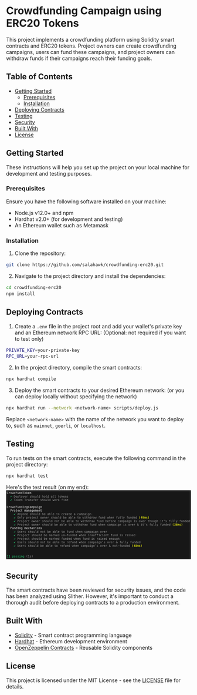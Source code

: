 # Crowdfunding Campaign using ERC20 Tokens

This project implements a crowdfunding platform using Solidity smart contracts and ERC20 tokens. Project owners can create crowdfunding campaigns, users can fund these campaigns, and project owners can withdraw funds if their campaigns reach their funding goals.

## Table of Contents

- [Getting Started](#getting-started)
  - [Prerequisites](#prerequisites)
  - [Installation](#installation)
- [Deploying Contracts](#deploying-contracts)
- [Testing](#testing)
- [Security](#security)
- [Built With](#built-with)
- [License](#license)

## Getting Started

These instructions will help you set up the project on your local machine for development and testing purposes.

### Prerequisites

Ensure you have the following software installed on your machine:

- Node.js v12.0+ and npm
- Hardhat v2.0+ (for development and testing)
- An Ethereum wallet such as Metamask

### Installation

1. Clone the repository:
```bash
git clone https://github.com/salahawk/crowdfunding-erc20.git
```

2. Navigate to the project directory and install the dependencies:
```bash
cd crowdfunding-erc20
npm install
```

## Deploying Contracts

1. Create a `.env` file in the project root and add your wallet's private key and an Ethereum network RPC URL: (Optional: not required if you want to test only)
```bash
PRIVATE_KEY=your-private-key
RPC_URL=your-rpc-url
```

2. In the project directory, compile the smart contracts:
```bash
npx hardhat compile
```

3. Deploy the smart contracts to your desired Ethereum network: (or you can deploy locally without specifying the network)
```bash
npx hardhat run --network <network-name> scripts/deploy.js
```
Replace `<network-name>` with the name of the network you want to deploy to, such as `mainnet`, `goerli`, or `localhost`.


## Testing

To run tests on the smart contracts, execute the following command in the project directory:
```bash
npx hardhat test
```

Here's the test result (on my end):
![Test script result](test-result.png)



## Security

The smart contracts have been reviewed for security issues, and the code has been analyzed using Slither. However, it's important to conduct a thorough audit before deploying contracts to a production environment.

## Built With

- [Solidity](https://soliditylang.org/) - Smart contract programming language
- [Hardhat](https://hardhat.org/) - Ethereum development environment
- [OpenZeppelin Contracts](https://github.com/OpenZeppelin/openzeppelin-contracts) - Reusable Solidity components

## License

This project is licensed under the MIT License - see the [LICENSE](LICENSE) file for details.
